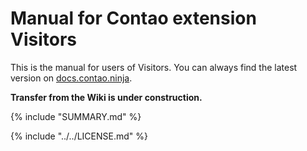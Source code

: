 # Manual for Contao extension Visitors

This is the manual for users of Visitors. You can always find the latest 
version on [docs.contao.ninja](https://docs.contao.ninja/).

**Transfer from the Wiki is under construction.**

{% include "SUMMARY.md" %}

{% include "../../LICENSE.md" %}
